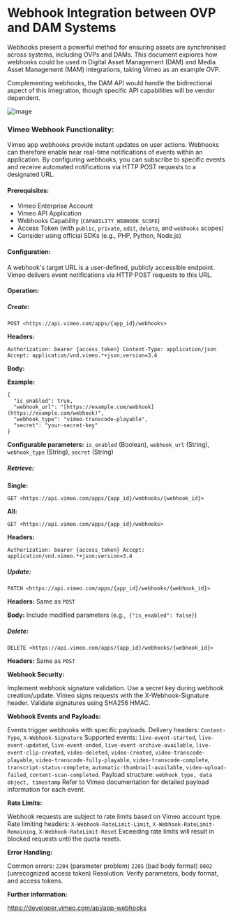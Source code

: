 # Webhook Integration between OVP and DAM Systems
Webhooks present a powerful method for ensuring assets are synchronised across systems, including OVPs and DAMs. This document explores how webhooks could be used in Digital Asset Management (DAM) and Media Asset Management (MAM) integrations, taking Vimeo as an example OVP.

Complementing webhooks, the DAM API would handle the bidirectional aspect of this integration, though specific API capabilities will be vendor dependent.

![image](https://github.com/user-attachments/assets/dba463e3-4787-416d-b12c-f6aa9e2a7748)


### Vimeo Webhook Functionality:

Vimeo app webhooks provide instant updates on user actions. Webhooks can therefore enable near real-time notifications of events within an application. By configuring webhooks, you can subscribe to specific events and receive automated notifications via HTTP POST requests to a designated URL.

#### Prerequisites:

* Vimeo Enterprise Account
* Vimeo API Application
* Webhooks Capability (`CAPABILITY_WEBHOOK_SCOPE`)
* Access Token (with `public`, `private`, `edit`, `delete`, and `webhooks` scopes)
* Consider using official SDKs (e.g., PHP, Python, Node.js)

#### Configuration:

A webhook's target URL is a user-defined, publicly accessible endpoint.
Vimeo delivers event notifications via HTTP POST requests to this URL.

#### Operation:

##### Create:

`POST <https://api.vimeo.com/apps/{app_id}/webhooks>`


**Headers:**

`Authorization: bearer {access_token}
Content-Type: application/json
Accept: application/vnd.vimeo.*+json;version=3.4`


**Body:**

**Example:**

~~~```json
{
  "is_enabled": true,
  "webhook_url": "[https://example.com/webhook](https://example.com/webhook)",
  "webhook_type": "video-transcode-playable",
  "secret": "your-secret-key"
}
~~~
**Configurable parameters:** `is_enabled` (Boolean), `webhook_url` (String), `webhook_type` (String), `secret` (String)

##### Retrieve:

**Single:**

`GET <https://api.vimeo.com/apps/{app_id}/webhooks/{webhook_id}>`


**All:**

`GET <https://api.vimeo.com/apps/{app_id}/webhooks>`


**Headers:**

`Authorization: bearer {access_token}
Accept: application/vnd.vimeo.*+json;version=3.4`


##### Update:

`PATCH <https://api.vimeo.com/apps/{app_id}/webhooks/{webhook_id}>`


**Headers:** Same as `POST`

**Body:** Include modified parameters (e.g.,  `{"is_enabled": false}`)

##### Delete:

`DELETE <https://api.vimeo.com/apps/{app_id}/webhooks/{webhook_id}>`


**Headers:** Same as `POST`

**Webhook Security:**

Implement webhook signature validation.
Use a secret key during webhook creation/update.
Vimeo signs requests with the X-Webhook-Signature header.
Validate signatures using SHA256 HMAC.

**Webhook Events and Payloads:**

Events trigger webhooks with specific payloads.
Delivery headers: `Content-Type`, `X-Webhook-Signature`
Supported events: `live-event-started`, `live-event-updated`, `live-event-ended`, `live-event-archive-available`, `live-event-clip-created`, `video-deleted`, `video-created`, `video-transcode-playable`, `video-transcode-fully-playable`, `video-transcode-complete`, `transcript-status-complete`, `automatic-thumbnail-available`, `video-upload-failed`, `content-scan-completed`.
Payload structure: `webhook_type, data object, timestamp`
Refer to Vimeo documentation for detailed payload information for each event.

**Rate Limits:**

Webhook requests are subject to rate limits based on Vimeo account type.
Rate limiting headers: `X-Webhook-RateLimit-Limit`, `X-Webhook-RateLimit-Remaining`, `X-Webhook-RateLimit-Reset`
Exceeding rate limits will result in blocked requests until the quota resets.

**Error Handling:**

Common errors:
`2204` (parameter problem)
`2205` (bad body format)
`8002` (unrecognized access token)
Resolution: Verify parameters, body format, and access tokens.

**Further information:**

https://developer.vimeo.com/api/app-webhooks
